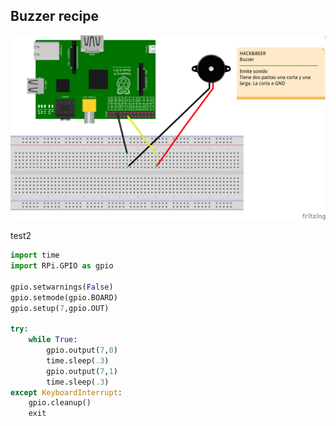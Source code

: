 ## Buzzer recipe

![alt tag](../../static/buzzerfzz_bb.png)




test2

```python
import time
import RPi.GPIO as gpio

gpio.setwarnings(False)
gpio.setmode(gpio.BOARD)
gpio.setup(7,gpio.OUT)

try:
    while True:
        gpio.output(7,0)
        time.sleep(.3)
        gpio.output(7,1)
        time.sleep(.3)
except KeyboardInterrupt:
    gpio.cleanup()
    exit
```
